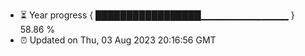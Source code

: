 - ⏳ Year progress { █████████████████▁▁▁▁▁▁▁▁▁▁▁▁▁ } 58.86 %
- ⏰ Updated on Thu, 03 Aug 2023 20:16:56 GMT

